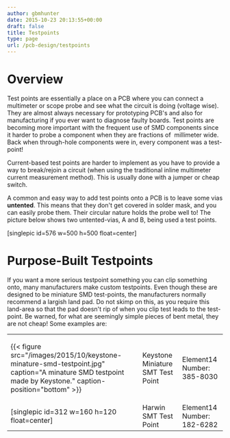 ```yaml
---
author: gbmhunter
date: 2015-10-23 20:13:55+00:00
draft: false
title: Testpoints
type: page
url: /pcb-design/testpoints
---
```


# Overview

Test points are essentially a place on a PCB where you can connect a multimeter or scope probe and see what the circuit is doing (voltage wise). They are almost always necessary for prototyping PCB's and also for manufacturing if you ever want to diagnose faulty boards. Test points are becoming more important with the frequent use of SMD components since it harder to probe a component when they are fractions of  millimeter wide. Back when through-hole components were in, every component was a test-point!

Current-based test points are harder to implement as you have to provide a way to break/rejoin a circuit (when using the traditional inline multimeter current measurement method). This is usually done with a jumper or cheap switch.

A common and easy way to add test points onto a PCB is to leave some vias **untented**. This means that they don't get covered in solder mask, and you can easily probe them. Their circular nature holds the probe well to! The picture below shows two untented-vias, A and B, being used a test points.

[singlepic id=576 w=500 h=500 float=center]

# Purpose-Built Testpoints

If you want a more serious testpoint something you can clip something onto, many manufacturers make custom testpoints. Even though these are designed to be miniature SMD test-points, the manufacturers normally recommend a largish land pad. Do not skimp on this, as you require this land-area so that the pad doesn't rip of when you clip test leads to the test-point. Be warned, for what are seemingly simple pieces of bent metal, they are not cheap! Some examples are:

<table class="aligncenter" ><tbody ><tr >
<td >

{{< figure src="/images/2015/10/keystone-minature-smd-testpoint.jpg" caption="A minature SMD testpoint made by Keystone." caption-position="bottom" >}}

</td>
<td >Keystone Miniature SMT Test Point
</td>
<td >Element14 Number: 385-8030
</td></tr><tr >
<td >[singlepic id=312 w=160 h=120 float=center]
</td>
<td >Harwin SMT Test Point
</td>
<td >Element14 Number: 182-6282
</td></tr></tbody></table>

#  
